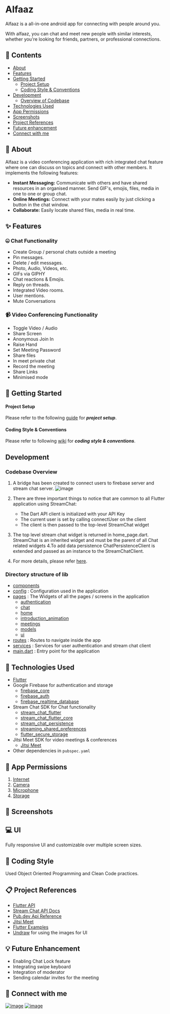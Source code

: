 # Alfaaz

Alfaaz is a all-in-one android app for connecting with people around you.

With alfaaz, you can chat and meet new people with similar interests, whether you're looking for friends, partners, or professional connections.

## 📜 Contents
- [About](https://github.com/rahulmangla28/Alfaaz/tree/master#-about)
- [Features](https://github.com/rahulmangla28/Alfaaz/tree/master#features)
- [Getting Started](https://github.com/rahulmangla28/Alfaaz/tree/master#getting-started)
    - [Project Setup](https://github.com/rahulmangla28/Alfaaz/tree/master#project-setup)
    - [Coding Style & Conventions](https://github.com/rahulmangla28/Alfaaz/tree/master#coding-style--conventions)
- [Development](https://github.com/rahulmangla28/Alfaaz/tree/master#development)
    - [Overview of Codebase](https://github.com/rahulmangla28/Alfaaz/tree/master#overview-of-codebase)
- [Technologies Used](https://github.com/rahulmangla28/Alfaaz/tree/master#-technologies-used)
- [App Permissions](https://github.com/payalmangla17/smile_engage/#permissions)
- [Screenshots](https://github.com/rahulmangla28/Alfaaz/tree/master#-screenshots)
- [Project References](https://github.com/rahulmangla28/Alfaaz/tree/master#-project-references)
- [Future enhancement](https://github.com/rahulmangla28/Alfaaz/tree/master#-future-enhancement)
- [Connect with me](https://github.com/rahulmangla28/Alfaaz/tree/master#-connect-with-me)

## 👀 About

Alfaaz is a video conferencing application with rich integrated chat feature where one can discuss on topics and connect with other members.
It implements the following features:
  - **Instant Messaging:**
    Communicate with others and have shared resources in an organised manner. Send GIF's, emojis, files, media in one to one or group chat.
  - **Online Meetings:**
    Connect with your mates easily by just clicking a button in the chat window.
  - **Collaborate:**
    Easily locate shared files, media in real time.
    
## ✨ Features

### 🤐	Chat Functionality
- Create Group / personal chats outside a meeting
- Pin messages.
- Delete / edit messages.
- Photo, Audio, Videos, etc.
- GIFs via GIPHY
- Chat reactions & Emojis.
- Reply on threads.
- Integrated Video rooms.
- User mentions.
- Mute Conversations

### 📹 Video Conferencing Functionality
- Toggle Video / Audio
- Share Screen
- Anonymous Join In
- Raise Hand
- Set Meeting Password
- Share files
- In meet private chat
- Record the meeting
- Share Links
- Minimised mode

## 🚀 Getting Started
#### Project Setup
Please refer to the following [guide](https://github.com/payalmangla17/smile_engage/wiki) for **_project setup_**.
#### Coding Style & Conventions
Please refer to following [wiki](https://github.com/payalmangla17/smile_engage/wiki/#coding) for **_coding style & conventions_**.

## Development
### Codebase Overview
1. A bridge has been created to connect users to firebase server and stream chat server.
![image](https://user-images.githubusercontent.com/43950455/143718582-adbe3d65-e6cb-4fa2-ace8-025314e5ae04.png)

2. There are three important things to notice that are common to all Flutter application using StreamChat:
    - The Dart API client is initialized with your API Key
    - The current user is set by calling connectUser on the client
    - The client is then passed to the top-level StreamChat widget
      
3. The top level stream chat widget is returned in home_page.dart. StreamChat is an inherited widget and must be the parent of all Chat related widgets 4.To add data persistence ChatPersistenceClient is extended and passed as an instance to the StreamChatClient.
   
4. For more details, please refer [here](https://getstream.io/chat/flutter/tutorial/#add-stream-chat-to-your-flutter-application).

### Directory structure of lib

- [components](https://github.com/rahulmangla28/Alfaaz/tree/master/lib/components)
- [config](https://github.com/rahulmangla28/Alfaaz/tree/master/lib/config) : Configuration used in the application
- [pages](https://github.com/rahulmangla28/Alfaaz/tree/master/lib/pages) : The Widgets of all the pages / screens in the application
    - [authentication](https://github.com/rahulmangla28/Alfaaz/tree/master/lib/pages/authentication)
    - [chat](https://github.com/rahulmangla28/Alfaaz/tree/master/lib/pages/chat)
    - [home](https://github.com/rahulmangla28/Alfaaz/tree/master/lib/pages/home)
    - [introduction_animation](https://github.com/rahulmangla28/Alfaaz/tree/master/lib/pages/introduction_animation)
    - [meetings](https://github.com/rahulmangla28/Alfaaz/tree/master/lib/pages/meetings)
    - [models](https://github.com/rahulmangla28/Alfaaz/tree/master/lib/pages/models)
    - [ui](https://github.com/rahulmangla28/Alfaaz/tree/master/lib/pages/ui)
- [routes](https://github.com/rahulmangla28/Alfaaz/tree/master/lib/routes) : Routes to navigate inside the app
- [services](https://github.com/rahulmangla28/Alfaaz/tree/master/lib/services) : Services for user authentication and stream chat client
- [main.dart](https://github.com/rahulmangla28/Alfaaz/blob/master/lib/main.dart) : Entry point for the application

## 📑 Technologies Used
- [Flutter](https://flutter.dev/)
- Google Firebase for authentication and storage
    - [firebase_core](https://pub.dev/packages/firebase_core)
    - [firebase_auth](https://pub.dev/packages/firebase_auth)
    - [firebase_realtime_database](https://pub.dev/packages/firebase_database)
- Stream Chat SDK for Chat functionality
    - [stream_chat_flutter](https://pub.dev/packages/stream_chat_flutter)
    - [stream_chat_flutter_core](https://pub.dev/packages/stream_chat_flutter_core)
    - [stream_chat_persistence](https://pub.dev/packages/stream_chat_persistence)
    - [streaming_shared_preferences](https://pub.dev/packages/streaming_shared_preferences)
    - [flutter_secure_storage](https://pub.dev/packages/flutter_secure_storage)
- Jitsi Meet SDK for video meetings & conferences
    - [Jitsi Meet](https://pub.dev/packages/jitsi_meet)
- Other dependencies in ```pubspec.yaml```

## 🔐 App Permissions

1. [Internet](https://developer.android.com/training/basics/network-ops/connecting)
2. [Camera](https://developer.android.com/guide/topics/media/camera)
3. [Microphone](https://medium.com/@martusheff/detect-microphone-input-volume-with-flutter-3e14d3aa3822#:~:text=Future%20startRecording()%20is,otherwise%2C%20false%20will%20be%20returned.)
4. [Storage](https://mukhtharcm.com/storage-permission-in-flutter/)

## 📸 Screenshots

## 💻 UI

Fully responsive UI and customizable over multiple screen sizes.

## 📝 Coding Style

Used Object Oriented Programming and Clean Code practices.


## 📋 Project References
- [Flutter API](https://api.flutter.dev/index.html)
- [Stream Chat API Docs](https://getstream.io/chat/docs/flutter-dart/)
- [Pub.dev Api Reference](https://pub.dev/)
- [Jitsi Meet](https://pub.dev/packages/jitsi_meet)
- [Flutter Examples](https://github.com/GetStream/flutter-samples)
- [Undraw](https://undraw.co/) for using the images for UI

## 💡 Future Enhancement
- Enabling Chat Lock feature
- Integrating swipe keyboard
- Integration of moderator
- Sending calendar invites for the meeting

## 🤝	 Connect with me
[![image](https://img.shields.io/badge/LinkedIn-0077B5?style=for-the-badge&logo=linkedin&logoColor=white)](https://www.linkedin.com/in/rahulmangla28/) [![image](https://img.shields.io/badge/GitHub-100000?style=for-the-badge&logo=github&logoColor=white)](https://github.com/rahulmangla28)

